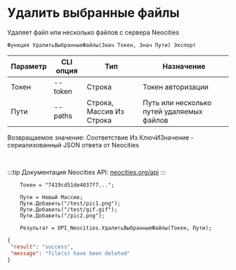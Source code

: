 ﻿---
sidebar_position: 3
---

# Удалить выбранные файлы
 Удаляет файл или несколько файлов с сервера Neocities



`Функция УдалитьВыбранныеФайлы(Знач Токен, Знач Пути) Экспорт`

  | Параметр | CLI опция | Тип | Назначение |
  |-|-|-|-|
  | Токен | --token | Строка | Токен авторизации |
  | Пути | --paths | Строка, Массив Из Строка | Путь или несколько путей удаляемых файлов |

  
  Возвращаемое значение:   Соответствие Из КлючИЗначение - сериализованный JSON ответа от Neocities

<br/>

:::tip
Документация Neocities API: [neocities.org/api](https://neocities.org/api)
:::
<br/>


```bsl title="Пример кода"
    Токен = "7419cd51de4037f7...";

    Пути = Новый Массив;
    Пути.Добавить("/test/pic1.png");
    Пути.Добавить("/test/gif.gif");
    Пути.Добавить("/pic2.png");

    Результат = OPI_Neocities.УдалитьВыбранныеФайлы(Токен, Пути);
```
    



```json title="Результат"
{
 "result": "success",
 "message": "file(s) have been deleted"
}
```
